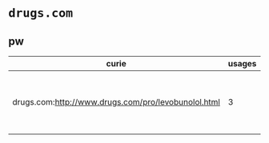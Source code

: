 # `drugs.com`

## pw

| curie                                               |   usages | nodes                                                                                                                                                                                                                                                                                                                                       |
|-----------------------------------------------------|----------|---------------------------------------------------------------------------------------------------------------------------------------------------------------------------------------------------------------------------------------------------------------------------------------------------------------------------------------------|
| drugs.com:http://www.drugs.com/pro/levobunolol.html |        3 | [http://purl.obolibrary.org/obo/PW:0002307](https://bioregistry.io/http://purl.obolibrary.org/obo/PW:0002307), [http://purl.obolibrary.org/obo/PW:0002308](https://bioregistry.io/http://purl.obolibrary.org/obo/PW:0002308), [http://purl.obolibrary.org/obo/PW:0002309](https://bioregistry.io/http://purl.obolibrary.org/obo/PW:0002309) |
